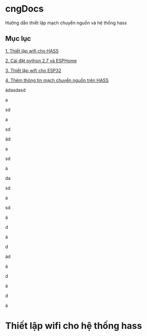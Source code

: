 # cngDocs
Hướng dẫn thiết lập mạch chuyển nguồn và hệ thống hass

## Mục lục
[1. Thiết lập wifi cho HASS](#thiết-lập-wifi-cho-hệ-thống-hass)

[2. Cài đặt python 2.7 và ESPHome](#cài-đặt-python-2.7-và-ESPHome)

[3. Thiết lập wifi cho ESP32](#thiết-lập-wifi-cho-esp32)

[4. Thêm thông tin mạch chuyển nguồn trên HASS](#thêm-thông-tin-mạch-chuyển-nguồn-trên-hass)

ádasdasd

a

sd

a

sd

ád

a

sd

á

da

sd

a

sd

á

d

á

d

ád

á

d

á

d

á


# Thiết lập wifi cho hệ thống hass
